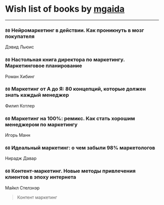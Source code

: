 # Wish list of books by [mgaida](http://vk.com/id2947248)
---

### `80` Нейромаркетинг в действии. Как проникнуть в мозг покупателя
Дэвид Льюис

### `80` Настольная книга директора по маркетингу. Маркетинговое планирование
Роман Хибинг

### `80` Маркетинг от А до Я: 80 концепций, которые должен знать каждый менеджер
Филип Котлер

### `60` Маркетинг на 100%: ремикс. Как стать хорошим менеджером по маркетингу
Игорь Манн

### `60` Идеальный маркетинг: о чем забыли 98% маркетологов
Нирадж Давар

### `60` Контент-маркетинг. Новые методы привлечения клиентов в эпоху интернета
Майкл Стелзнэр
> Контент маркетинг

